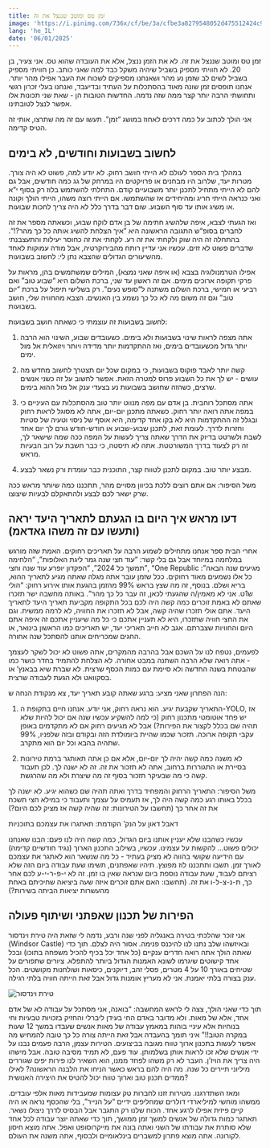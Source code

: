 ```yaml
---
title: זמן טס ומוטב שננצל את זה
image: 'https://i.pinimg.com/736x/cf/be/3a/cfbe3a8279548052d475512424c921a4.jpg'
lang: 'he_IL'
date: '06/01/2025'
---
```

זמן טס ומוטב שננצל את זה. לא את הזמן ננצל, אלא את העובדה שהוא טס. אני צעיר, בן 20. לא חוויתי מספיק בשביל שיהיה משקל כבד למה שאני כותב. כן חוויתי מספיק בשביל לשים לב שזמן נע מהר ושאנחנו מספיקים לשכוח את העבר אפילו מהר יותר. אנחנו תופסים זמן שונה מאוד בהסתכלות על העתיד ובדיעבד, ואנחנו בעלי זכרון רגשי ותחושתי הרבה יותר קצר ממה שזה נדמה. החדשות הטובות הן - שאת שני תכונות אלו אפשר לנצל לטובתינו.

אני הולך לכתוב על כמה דרכים לאחוז במושג “זמן”. תעשו עם זה מה שתרצו, אותי זה הטיס קדימה.

## לחשוב בשבועות וחודשים, לא בימים

במהלך בית הספר לעולם לא הייתי חושב רחוק. לא יודע למה, פשוט לא היה צורך. מטרות יעד, שלרוב היו מבחנים או פרויקטים היו במרחק של גג כמה חודשים, אבל גם להם לא הייתי מתחיל לתכנן יותר משבועיים קודם. התחלתי להשתמש בלוז רק בסוף י“א ואני כנראה הייתי חריג ומהיחידים אז שהשתמשו. אם הייתי רוצה משהו, הייתי הולך וקונה או משיג אותו עד סוף השבוע. שום דבר בדרך כלל לא היה צריך לחכות שבועות.

ואז הגעתי לצבא, איפה שלהשיג חתימה של בן אדם לוקח שבוע, וכשאתה מספר את זה לחברים בסופ“ש התגובה הראשונה היא ”איך הצלחת להשיג אותה כל כך מהר?!“. בהתחלה זה היה שוק ולקחתי את זה רע. לקחתי את זה כחוסר יעילות והתעצבנתי שדברים פשוט לא זזים. עכשיו אני עדיין רותח מהבירוקרטיה, אבל מודה עמוקות לאחד מהשיעורים הגדולים שהצבא נתן לי: לחשוב בשבועות.

אפילו הטרמנולוגיה בצבא (או איפה שאני נמצא), המילים שמשתמשים בהן, מראות על פרקי תקופה ארוכים מימים. אם זה ראשון עד שני, ברכת השלום היא “שבוע טוב” ואם רביעי או חמישי, ברכת השלום משתנה ל“סופש נעים”. רק בשלישי תיפול על ברכת “יום טוב” וגם זה משום מה לא כל כך נשמע בין האנשים. הצבא מהחוויה שלי, חושב בשבועות.

לחשוב בשבועות זה עוצמתי כי כשאתה חושב בשבועות:

1. אתה מצפה לראות שינוי בשבועות ולא בימים. כשעובדים שבוע, השינוי הוא הרבה יותר גדול מכשעובדים בימים, ואז ההתקדמות יותר מדידה ויותר ויזואלית אל מול ימים.

2. קשה יותר לאבד פוקוס בשבועות, כי במקום שכל יום תצטרך לחשוב מחדש מה עושים - יש לך את כל השבוע פרוס למטרה הזאת. אפשר לחשוב על זה כשני אנשים שרצים, כשהזה שחושב בשבועות נע בצעדי ענק אל מול ההוא בימים.

3. אתה מסתכל רוחבית. בן אדם עם מפה מנווט יותר טוב מהסתכלות עם העיניים כי במפה אתה רואה יותר רחוק. כשאתה מתכנן יום-יום, אתה לא מסוגל לראות רחוק ובגלל זה ההתקדמות היא לא בקו אחד קדימה, היא אוסף של ניסוי וטעיה של סטיות וחזרות לדרך. לעומת זאת, לתכנן שבוע-שבוע או חודש-חודש גורם לך יום אחד לשבת ולשרטט בדיוק את הדרך שאתה צריך לעשות על המפה ככה שמה שישאר לך, זה רק לצעוד בדרך המשורטטת. אתה לא תיסטה, כי כבר חשבת על רוב הבעיות מראש.

4. מבצע יותר טוב. במקום לתכנן לטווח קצר, התוכנית כבר עומדת ורק נשאר לבצע.

משל הסיפור: אם אתם רוצים ללכת בכיוון מסויים מהר, תתכננו כמה שיותר מראש ככה שרק ישאר לכם לבצע ולהתאקלם לבעיות שיצוצו.

## דעו מראש איך היום בו הגעתם לתאריך היעד יראה (ותעשו עם זה משהו גאדאמ)

אחרי הבית ספר אנחנו מתחילים לשמוע הרבה על תאריכים רחוקים. האמת שזה מורגש במלחמה במיוחד אבל גם בלי קשר: “עוד חצי שנה גמר ליגת האלופות”, “הלחימה תמשך כל 2024”, “הפקדון יופרע עוד שנה וחצי”, “One Republic מגיעים שנה הבאה”: כל אלו נשמעים מאוד רחוקים. ככל שזמן עובר אתה מגלה שאתה מגיע לתאריך ההוא, בריא ושלם. בנוסף, זה מה שצץ בראש 99% מהזמן בהגעת אותו אירוע רחוק: “הולי ש1ט. אני לא מאמין/ה שהגעתי לכאן, זה עבר כל כך מהר”. באותה מחשבה ישר תזכרו שאתם לא באמת זוכרים כמה קשה היה לכם בכל התקופה מקביעת תאריך היעד לתאריך היעד. אתם אולי תזכרו שהיה קשה, אבל לא תזכרו את החוויה, לא לרמה ממשית. וגם את החצי חוויה שתזכרו, היא לא תעניין אתכם כי כל מה שיעניין אתכם זה איפה אתם היום והחוויות שצברתם. אגב לא חייב תאריכי יעד, יש תאריכים כמו הראשון בינואר, או החגים שמכריחים אותנו להסתכל שנה אחורה.

לפעמים, נטפח לנו על השכם אבל בהרבה מהמקרים, אתה פשוט לא יכול לשקר לעצמך - אתה רואה שלא הרבה השתנה במבט אחורה. לא הצלחת להתמיד בחדר כושר כמו שהבטחת בשנה החדשה ולא סיימת עם כמות הכסף שרצית. לא שברת שיא בבאנץ’ או בסקוואט ולא הגעת לעבודה שרצית.

הנה הפתרון שאני מציע: ברגע שאתה קובע תאריך יעד, צא מנקודת הנחה ש:

1. התאריך שקבעת יגיע. הוא נראה רחוק, אני יודע. אנחנו חיים בתקופת ה-YOLO, אז יש פחד אוטומטי מתכנון רחוק (כי למה להשקיע עכשיו שנה אם יכול להיות שלא תהיה שם בכלל לקצור את הפירות?) אבל לא מגיעים רחוק אם לא מתקדמים באופן עקבי תקופה ארוכה. תזכור שכמו שהיית ביומולדת הזה ובקודם ובזה שלפניו, 99% שתהיה בהבא וכל יום הוא מתקרב.

2. לא משנה כמה קשה יהיה לך יום-יום, אלא אם כן אתה תאותגר ברמת טירונות בסיירת או התגוררות ברחוב, אתה לא תזכור את זה. זה לא ישנה לך. לכן תעבוד קשה כי מה שבעיקר תזכור בסוף זה מה שיצרת ולא מה שהרגשת.

משל הסיפור: התאריך הרחוק והמפחיד בדרך ואתה תהיה שם כשהוא יגיע. לא ישנה לך בכלל באותו רגע כמה קשה היה לך, אז תעמיס על עצמך ותעבוד כי במילא חצי תשכח את זה אחר כך (תחשבו על הטירונות: זה שהיה קשה אז מציק לכם היום?)

דאבל דאון על הנק’ הקודמת: תאתגרו את עצמכם בתוכניות

עכשיו כשהבנו שלא יעניין אותנו ביום הגדול, כמה קשה היה לנו פעם: הבנו שאנחנו יכולים פשוט… להקשות על עצמינו. עכשיו, בשילוב התכנון הארוך (נגיד חודשיים קדימה) עם הידיעה שקושי בהווה לא מציק בעתיד - כל מה שנשאר הוא לאתגר את עצמכם לאורך זמן. תשבו ותתכננו לוז מפוצץ. תיהיו שאפתנים, תשימו שעת עבודה ביום הזה שלא רציתם לעבוד, שעת עבודה נוספת ביום שנראה שאין בו זמן. זה לא י-פ-ר-י-ע לכם אחר כך, ת-נ-צ-ל-ו את זה. (תחשבו: האם אתם זוכרים איזה שעה ביציאה שחיכיתם באחת מהעשרות יציאות הביתה בשירות?)

## הפירות של תכנון שאפתני ושיתוף פעולה

אני זוכר שהלכתי בטירה באנגליה לפני שנה ורבע, נדמה לי שזאת היה טירת וינדסור (Windsor Castle) ובאיזשהו שלב נתנו לנו להיכנס פנימה. אסור היה לצלם. תוך כדי שאתה הולך אתה רואה חדרים ענקיים (כל אחד יכל בכיף להכיל משפחה בתוכו) ובכל אחד קישוטים שיגרמו לשונא האמנות הגדול ביותר להתפלא. ציורים שתפורים על שטיחים באורך 10 על 4 מטרים, פסלי זהב, דיוקנים, כיסאות ושולחנות מקושטים. הכל ענק בצורה בלתי יאמנת. אני לא מעריץ אומנות גדול אבל זאת הייתה חוויה בלתי רגילה. 

![טירת וינדסור](/blog-images/IMG20231002101614_Original.jpeg)



תוך כדי שאני הולך, צצה לי לראש המחשבה: “בואנה, אני מסתכל על עבודה לא של אדם אחד, אלא של מאות. ולא מדובר באדם החי בעידן ליברלי והחזיק בזכויות טבעיות וחי בנוחיות אלא עיניי בוהות במאמץ עבודה של מאות אנשים שעבדו במשך 12 שעות במקרה הטוב!!” איני תומך בהעבדה אבל זאת הייתה צורה כל כך טובה להמחיש מה אפשר לעשות בתכנון ארוך טווח מגובה בביצועים. הטירות עצמן, הרבה פעמים נבנו על ידי אנשים שלא זכו לראות אותן בשלמותן. עוד פעם, לא תמיד מסיבה טובה. אבל מישהו היה צריך את הויז’ן. העבר לא רק משהו לפחד ממנו, הוא השאיר לנו פירות יפים שגוררים מיליוני תיירים כל שנה. מה היה להם בראש כאשר הניחו את הלבנה הראשונה? לאילו ממדים תכנון טוב וארוך טווח יכול להטיס את היצירה האנושית?



ומאז השתדרגנו. מטירות זזנו לחברות טק עצומות שמעבידות מאות אלפי עובדים. ממשהו מוחשי למיליארדי דולרים שמחליפים ידיים “על הנייר”, בלי שהכסף נראה או היה קיים פיזית אפילו לרגע אחד. הכוח שלנו רק התגבר אבל הבסיס לדרך ניצולו נשאר. תאתגר כמות גדולה של אנשים למשך זמן ממושך, תוך כדי שאתה יוצר עבודה לכל אחד שלא סותרת את עבודתו של השני ואתה בונה את מייקרוסופט ואפל. אתה מוצא חיסון לקורונה. אתה מוצא פתרון למשברים בינלאומיים ולבסוף, אתה משנה את העולם.    

